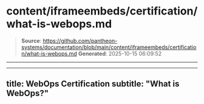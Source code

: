 # content/iframeembeds/certification/what-is-webops.md

> **Source**: https://github.com/pantheon-systems/documentation/blob/main/content/iframeembeds/certification/what-is-webops.md
> **Generated**: 2025-10-15 06:09:52

---

---
title: WebOps Certification
subtitle: "What is WebOps?"
---

<Partial file="certification-guide/what-is-webops.md" />
